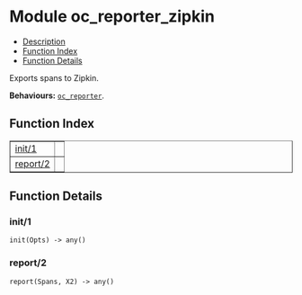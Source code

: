 

# Module oc_reporter_zipkin #
* [Description](#description)
* [Function Index](#index)
* [Function Details](#functions)

Exports spans to Zipkin.

__Behaviours:__ [`oc_reporter`](oc_reporter.md).

<a name="index"></a>

## Function Index ##


<table width="100%" border="1" cellspacing="0" cellpadding="2" summary="function index"><tr><td valign="top"><a href="#init-1">init/1</a></td><td></td></tr><tr><td valign="top"><a href="#report-2">report/2</a></td><td></td></tr></table>


<a name="functions"></a>

## Function Details ##

<a name="init-1"></a>

### init/1 ###

`init(Opts) -> any()`

<a name="report-2"></a>

### report/2 ###

`report(Spans, X2) -> any()`

